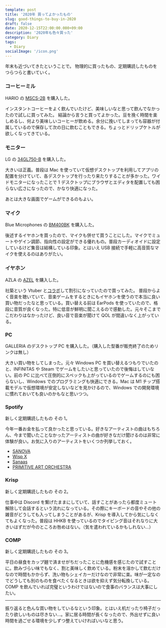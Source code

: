 ```yaml
---
template: post
title: '2020年 買ってよかったもの'
slug: good-things-to-buy-in-2020
draft: false
date: 2020-12-15T22:00:00.000+09:00
description: '2020年も色々買った'
category: Diary
tags:
  - Diary
socialImage: '/icon.png'
---
```


年末も近づいてきたということで。
物理的に買ったもの、定期購読したものをつらつらと書いていく。

### コーヒーミル

HARIO の [MSCS-2B](https://www.amazon.co.jp/gp/product/B01B2O5VOM) を購入した。

インスタントコーヒーをよく飲んでいたけど、美味しいなと思って飲んでなかったので試しに買ってみた。
結論から言うと買ってよかった。豆を挽く時間を楽しめるし、何より美味しいコーヒーが飲める。余分に挽いてしまっても容器が付属しているので保存して次の日に飲むこともできる。ちょっとドリップケトルが欲しくなってきている。

### モニター

LG の [34GL750-B](https://www.amazon.co.jp/gp/product/B07VJRWY48) を購入した。

大きいは正義。普段は Mac を使っていて仮想デスクトップを利用してアプリの配置を分けていて、各デスクトップを行ったり来たりすることが多かった。ワイドモニターになったことで 1 デスクトップにブラウザとエディタを配置しても困らない広さになったので、かなり快適になった。

あとは大きな画面でゲームができるのもよい。

### マイク

Blue Microphones の [BM400BK](https://www.amazon.co.jp/gp/product/B0822PMBTZ) を購入した。

後述するイヤホンを買ったので、マイクも併せて買うことにした。マイクでミュートやゲイン調節、指向性の設定ができる優れもの。普段カーディオイドに設定しているけど集音は結構している印象。とはいえ USB 接続で手軽に高音質なマイクを使えるのはありがたい。

### イヤホン

AZLA の [AZEL](https://www.aiuto-jp.co.jp/products/product_2944.php) を購入した。

社築という Vtuber と[コラボ](https://www.youtube.com/watch?v=-eeZtj_9mJA)して割引になっていたので買ってみた。
普段からよく音楽を聴いていて、音楽ゲームをするときにもイヤホンを使うので本当に良い買い物だったなと思っている。買い替える前は EarPods を使っていたので、格段に音質が良くなった。特に低音が鮮明に聞こえるので感動した。元々そこまでこだわりはなかったけど、良い音で音楽が聞けて QOL が間違いなく上がっている。

### PC

GALLERIA のデスクトップ PC を購入した。（購入した型番が販売終了のためリンクは無し）

大きい買い物をしてしまった。元々 Windows PC を買い替えるつもりでいたのと、INFINITAS や Steam でゲームをしたいと思っていたので後悔はしていない。前の PC に比べて圧倒的にスペックも上がっているのでゲームするのにも困らないし、Windows でのプログラミングも快適にできる。Mac は M1 チップ搭載モデルで仮想環境が安定しないなどを見かけるので、Windows での開発環境に慣れておいても良いのかもなと思いつつ。

### Spotify

新しく定期購読したもの その 1。

今年一番お金を払って良かったと思っている。好きなアーティストの曲はもちろん、今まで聞いたことなかったアーティストの曲が好きなだけ聞けるのは非常に体験が良い。お気に入りのアーティストをいくつか列挙しておく。

- [SANOVA](https://open.spotify.com/artist/15fZ3hlvf6rcqHls6hZAbt?si=EPmXElndTgKuHxHKvdEVKA)
- [Wisp X](https://open.spotify.com/artist/6qxhZqIAvYzDVKIyyYtVlX?si=iHa-oXO3R-OnuPSp_ZBQaQ)
- [Sanaas](https://open.spotify.com/artist/3dJ5mXNLhIElreO64ian8W?si=jFbWvRouRT2w_WJ6L2HWQA)
- [PRIMITIVE ART ORCHESTRA](https://open.spotify.com/artist/5HrFJi08nNdu50d0AQVEi0?si=YwPL2y9jSyacBc6zlTUuEQ)

### Krisp

新しく定期購読したもの その 2。

仕事中は Discord を繋げたままにしていて、話すことがあったら都度ミュート解除して会話するという流れになっている。その際にキーボードの音やその他の雑音がどうしても入ってしまうことがあるが、Krisp を導入してから気にしなくてもよくなった。普段は HHKB を使っているのでタイピング音はそれなりに大きいはずだが今のところお咎めはない。（気を遣われているかもしれない...）

### COMP

新しく定期購読したもの その 3。

平日の昼食をカップ麺で済ませがちだったことに危機感を感じたので試すことに。飲みづらい味でもなく、割と美味しく飲めている。粉末を溶かして飲むだけなので時間もかからず、洗い物もシェイカーだけなので非常に楽。味が一定なのでどうしても別のものを食べたくなるときは欲を抑えず気分転換している。COMP を飲んでいれば完璧というわけではないので食事のバランスは大事にしたい。

---

振り返ると色んな買い物をしているなという印象。とはいえ机だったり椅子だったり欲しいものは尽きない...。家に居る時間が長くなったので、外出せずに良い時間を過ごせる環境を少しずつ整えていければいいなと思う。
